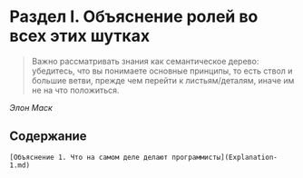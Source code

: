 # Раздел I. Объяснение ролей во всех этих шутках

> Важно рассматривать знания как семантическое дерево: убедитесь, что вы понимаете основные принципы, то есть ствол и большие ветви, прежде чем перейти к листьям/деталям, иначе им не на что положиться.

*Элон Маск*

## Содержание
    [Объяснение 1. Что на самом деле делают программисты](Explanation-1.md)